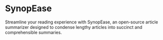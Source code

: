 # SynopEase
 Streamline your reading experience with SynopEase, an open-source article summarizer designed to condense lengthy articles into succinct and comprehensible summaries.
